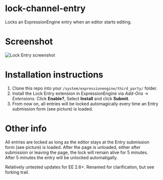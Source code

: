 lock-channel-entry
==========

Locks an ExpressionEngine entry when an editor starts editing.


Screenshot
==========

<p><img src="http://devot-ee.com/assets/images/uploads/addons/63030/lock-entry-1.0__full.png" alt="Lock Entry screenshot" /></p>


Installation instructions
=========================

<ol>
<li>Clone this repo into your <code>/system/expressionengine/third_party/</code> folder.</li>
<li>Install the Lock Entry extension in ExpressionEngine via <em>Add-Ons</em> -> <em>Extensions</em>. Click <strong>Enable?</strong>, Select <strong>Install</strong> and click <strong>Submit</strong>.</li>
<li>From now on, all entries will be locked automagically every time an Entry submission form (see picture) is loaded.</li>
</ol>


Other info
==========

<p>All entries are locked as long as the editor stays at the Entry submission form (see picture) is loaded. After the page is unloaded, either after submission or leaving the page, the lock will remain alive for 5 minutes. After 5 minutes the entry will be unlocked automatigally.</p>

<p>Relatively untested updates for EE 2.6+. Renamed for clarification, but see forking trail.</p>
